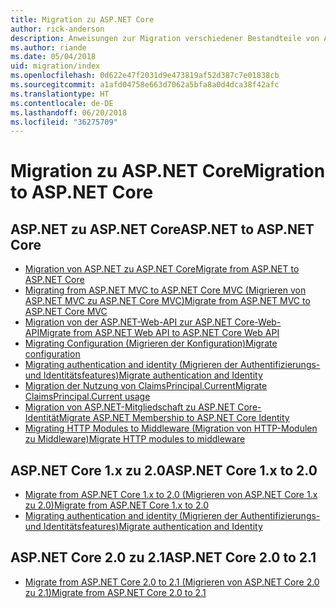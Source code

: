 ```yaml
---
title: Migration zu ASP.NET Core
author: rick-anderson
description: Anweisungen zur Migration verschiedener Bestandteile von ASP.NET 4.x zu ASP.NET Core
ms.author: riande
ms.date: 05/04/2018
uid: migration/index
ms.openlocfilehash: 0d622e47f2031d9e473819af52d387c7e01838cb
ms.sourcegitcommit: a1afd04758e663d7062a5bfa8a0d4dca38f42afc
ms.translationtype: HT
ms.contentlocale: de-DE
ms.lasthandoff: 06/20/2018
ms.locfileid: "36275709"
---
```

# <a name="migration-to-aspnet-core"></a><span data-ttu-id="fd950-103">Migration zu ASP.NET Core</span><span class="sxs-lookup"><span data-stu-id="fd950-103">Migration to ASP.NET Core</span></span>

## <a name="aspnet-to-aspnet-core"></a><span data-ttu-id="fd950-104">ASP.NET zu ASP.NET Core</span><span class="sxs-lookup"><span data-stu-id="fd950-104">ASP.NET to ASP.NET Core</span></span>

* [<span data-ttu-id="fd950-105">Migration von ASP.NET zu ASP.NET Core</span><span class="sxs-lookup"><span data-stu-id="fd950-105">Migrate from ASP.NET to ASP.NET Core</span></span>](xref:migration/proper-to-2x/index)
* [<span data-ttu-id="fd950-106">Migrating from ASP.NET MVC to ASP.NET Core MVC (Migrieren von ASP.NET MVC zu ASP.NET Core MVC)</span><span class="sxs-lookup"><span data-stu-id="fd950-106">Migrate from ASP.NET MVC to ASP.NET Core MVC</span></span>](xref:migration/mvc)
* [<span data-ttu-id="fd950-107">Migration von der ASP.NET-Web-API zur ASP.NET Core-Web-API</span><span class="sxs-lookup"><span data-stu-id="fd950-107">Migrate from ASP.NET Web API to ASP.NET Core Web API</span></span>](xref:migration/webapi)
* [<span data-ttu-id="fd950-108">Migrating Configuration (Migrieren der Konfiguration)</span><span class="sxs-lookup"><span data-stu-id="fd950-108">Migrate configuration</span></span>](xref:migration/configuration)
* [<span data-ttu-id="fd950-109">Migrating authentication and identity (Migrieren der Authentifizierungs- und Identitätsfeatures)</span><span class="sxs-lookup"><span data-stu-id="fd950-109">Migrate authentication and Identity</span></span>](xref:migration/identity)
* [<span data-ttu-id="fd950-110">Migration der Nutzung von ClaimsPrincipal.Current</span><span class="sxs-lookup"><span data-stu-id="fd950-110">Migrate ClaimsPrincipal.Current usage</span></span>](xref:migration/claimsprincipal-current)
* [<span data-ttu-id="fd950-111">Migration von ASP.NET-Mitgliedschaft zu ASP.NET Core-Identität</span><span class="sxs-lookup"><span data-stu-id="fd950-111">Migrate ASP.NET Membership to ASP.NET Core Identity</span></span>](xref:migration/proper-to-2x/membership-to-core-identity)
* [<span data-ttu-id="fd950-112">Migrating HTTP Modules to Middleware (Migration von HTTP-Modulen zu Middleware)</span><span class="sxs-lookup"><span data-stu-id="fd950-112">Migrate HTTP modules to middleware</span></span>](xref:migration/http-modules)

## <a name="aspnet-core-1x-to-20"></a><span data-ttu-id="fd950-113">ASP.NET Core 1.x zu 2.0</span><span class="sxs-lookup"><span data-stu-id="fd950-113">ASP.NET Core 1.x to 2.0</span></span>

* [<span data-ttu-id="fd950-114">Migrate from ASP.NET Core 1.x to 2.0 (Migrieren von ASP.NET Core 1.x zu 2.0)</span><span class="sxs-lookup"><span data-stu-id="fd950-114">Migrate from ASP.NET Core 1.x to 2.0</span></span>](xref:migration/1x-to-2x/index)
* [<span data-ttu-id="fd950-115">Migrating authentication and identity (Migrieren der Authentifizierungs- und Identitätsfeatures)</span><span class="sxs-lookup"><span data-stu-id="fd950-115">Migrate authentication and Identity</span></span>](xref:migration/1x-to-2x/identity-2x)

## <a name="aspnet-core-20-to-21"></a><span data-ttu-id="fd950-116">ASP.NET Core 2.0 zu 2.1</span><span class="sxs-lookup"><span data-stu-id="fd950-116">ASP.NET Core 2.0 to 2.1</span></span>

* [<span data-ttu-id="fd950-117">Migrate from ASP.NET Core 2.0 to 2.1 (Migrieren von ASP.NET Core 2.0 zu 2.1)</span><span class="sxs-lookup"><span data-stu-id="fd950-117">Migrate from ASP.NET Core 2.0 to 2.1</span></span>](xref:migration/20_21)